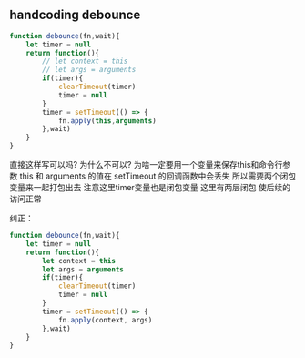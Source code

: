 ## handcoding debounce
```js
function debounce(fn,wait){
    let timer = null
    return function(){
        // let context = this
        // let args = arguments
        if(timer){
            clearTimeout(timer)
            timer = null
        }
        timer = setTimeout(() => {
            fn.apply(this,arguments)
        },wait)
    }
}
```
直接这样写可以吗? 为什么不可以? 为啥一定要用一个变量来保存this和命令行参数
this 和 arguments 的值在 setTimeout 的回调函数中会丢失
所以需要两个闭包变量来一起打包出去 注意这里timer变量也是闭包变量 这里有两层闭包 使后续的访问正常

纠正：
```js
function debounce(fn,wait){
    let timer = null
    return function(){
        let context = this
        let args = arguments
        if(timer){
            clearTimeout(timer)
            timer = null
        }
        timer = setTimeout(() => {
            fn.apply(context, args)
        },wait)
    }
}
```